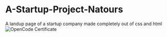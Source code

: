 # A-Startup-Project-Natours
A landup page of a startup company made completely out of css and html
<img src="https://drive.google.com/open?id=18H_r-sMJkjEQmi12Og6fuMydRHpyjzgV.jpg" alt="OpenCode Certificate"/>
